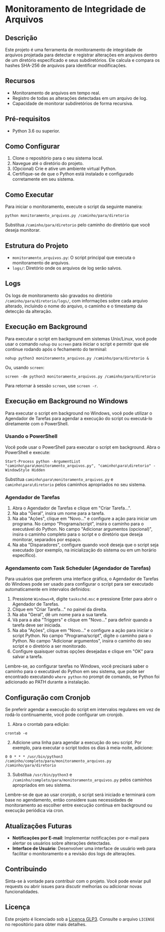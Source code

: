 # Monitoramento de Integridade de Arquivos

## Descrição
Este projeto é uma ferramenta de monitoramento de integridade de arquivos projetada para detectar e registrar alterações em arquivos dentro de um diretório especificado e seus subdiretórios. Ele calcula e compara os hashes SHA-256 de arquivos para identificar modificações.

## Recursos
- Monitoramento de arquivos em tempo real.
- Registro de todas as alterações detectadas em um arquivo de log.
- Capacidade de monitorar subdiretórios de forma recursiva.

## Pré-requisitos
- Python 3.6 ou superior.

## Como Configurar
1. Clone o repositório para o seu sistema local.
2. Navegue até o diretório do projeto.
3. (Opcional) Crie e ative um ambiente virtual Python.
4. Certifique-se de que o Python está instalado e configurado corretamente em seu sistema.

## Como Executar
Para iniciar o monitoramento, execute o script da seguinte maneira:

  `python monitoramento_arquivos.py /caminho/para/diretorio`

Substitua `/caminho/para/diretorio` pelo caminho do diretório que você deseja monitorar.

## Estrutura do Projeto
- `monitoramento_arquivos.py`: O script principal que executa o monitoramento de arquivos.
- `logs/`: Diretório onde os arquivos de log serão salvos.

## Logs
Os logs de monitoramento são gravados no diretório `/caminho/para/diretorio/logs/`, com informações sobre cada arquivo alterado, incluindo o nome do arquivo, o caminho e o timestamp da detecção da alteração.

## Execução em Background

Para executar o script em background em sistemas Unix/Linux, você pode usar o comando `nohup` ou `screen` para iniciar o script e permitir que ele continue rodando após o fechamento do terminal:

  `nohup python3 monitoramento_arquivos.py /caminho/para/diretorio &`


Ou, usando `screen`:

  `screen -dm python3 monitoramento_arquivos.py /caminho/para/diretorio`


Para retornar à sessão `screen`, use `screen -r`.

## Execução em Background no Windows

Para executar o script em background no Windows, você pode utilizar o Agendador de Tarefas para agendar a execução do script ou executá-lo diretamente com o PowerShell.

### Usando o PowerShell

Você pode usar o PowerShell para executar o script em background. Abra o PowerShell e execute:

  `Start-Process python -ArgumentList "caminho\para\monitoramento_arquivos.py", "caminho\para\diretorio" -WindowStyle Hidden`


Substitua `caminho\para\monitoramento_arquivos.py` e `caminho\para\diretorio` pelos caminhos apropriados no seu sistema.

### Agendador de Tarefas

1. Abra o Agendador de Tarefas e clique em "Criar Tarefa...".
2. Na aba "Geral", insira um nome para a tarefa.
3. Na aba "Ações", clique em "Novo..." e configure a ação para iniciar um programa. No campo "Programa/script", insira o caminho para o executável do Python. No campo "Adicionar argumentos (opcional)", insira o caminho completo para o script e o diretório que deseja monitorar, separados por espaço.
4. Na aba "Disparadores", configure quando você deseja que o script seja executado (por exemplo, na inicialização do sistema ou em um horário específico).

### Agendamento com Task Scheduler (Agendador de Tarefas)

Para usuários que preferem uma interface gráfica, o Agendador de Tarefas do Windows pode ser usado para configurar o script para ser executado automaticamente em intervalos definidos:

1. Pressione `Windows+R`, digite `taskschd.msc` e pressione Enter para abrir o Agendador de Tarefas.
2. Clique em "Criar Tarefa..." no painel da direita.
3. Na aba "Geral", dê um nome para a sua tarefa.
4. Vá para a aba "Triggers" e clique em "Novo..." para definir quando a tarefa deve ser iniciada.
5. Na aba "Ações", clique em "Novo..." e configure a ação para iniciar o script Python. No campo "Programa/script", digite o caminho para o Python. No campo "Adicionar argumentos", insira o caminho do seu script e o diretório a ser monitorado.
6. Configure quaisquer outras opções desejadas e clique em "OK" para salvar a tarefa.

Lembre-se, ao configurar tarefas no Windows, você precisará saber o caminho para o executável do Python em seu sistema, que pode ser encontrado executando `where python` no prompt de comando, se Python foi adicionado ao PATH durante a instalação.



## Configuração com Cronjob

Se preferir agendar a execução do script em intervalos regulares em vez de rodá-lo continuamente, você pode configurar um cronjob.

1. Abra o crontab para edição:

  `crontab -e`


2. Adicione uma linha para agendar a execução do seu script. Por exemplo, para executar o script todos os dias à meia-noite, adicione:

  `0 0 * * * /usr/bin/python3 /caminho/completo/para/monitoramento_arquivos.py /caminho/para/diretorio`

  
3. Substitua `/usr/bin/python3` e `/caminho/completo/para/monitoramento_arquivos.py` pelos caminhos apropriados em seu sistema.

Lembre-se de que ao usar cronjob, o script será iniciado e terminará com base no agendamento, então considere suas necessidades de monitoramento ao escolher entre execução contínua em background ou execução periódica via cron.



## Atualizações Futuras
- **Notificações por E-mail**: Implementar notificações por e-mail para alertar os usuários sobre alterações detectadas.
- **Interface de Usuário**: Desenvolver uma interface de usuário web para facilitar o monitoramento e a revisão dos logs de alterações.

## Contribuindo
Sinta-se à vontade para contribuir com o projeto. Você pode enviar pull requests ou abrir issues para discutir melhorias ou adicionar novas funcionalidades.

## Licença
Este projeto é licenciado sob a [Licença GLP3](LICENSE). Consulte o arquivo `LICENSE` no repositório para obter mais detalhes.

